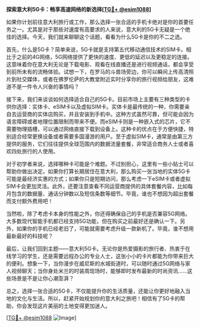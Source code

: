 **探索意大利5G卡：畅享高速网络的新选择[[TG💪+ @esim1088](https://t.me/s/esim1088)]**

如果你计划前往意大利旅行或工作，那么选择一张合适的手机卡绝对是你的首要任务之一。尤其是对于那些对速度有高要求的人来说，意大利的5G卡无疑是一个绝佳的选择。今天，我们就来聊聊这个话题，看看为什么5G卡是你的不二之选。

首先，什么是5G卡？简单来说，5G卡就是支持第五代移动通信技术的SIM卡。相比于之前的4G网络，5G网络提供了更快的速度、更低的延迟以及更稳定的连接。这意味着你在意大利无论是下载电影、观看在线直播还是进行视频通话，都会享受到前所未有的流畅体验。试想一下，在罗马的斗兽场旁边，你可以瞬间上传高清照片到社交媒体，或者在佛罗伦萨的大教堂附近实时分享你的旅行视频给朋友，这难道不是一件令人兴奋的事情吗？

接下来，我们来谈谈如何选择适合自己的5G卡。目前市场上主要有三种类型的卡供你选择：实体卡、eSIM卡以及虚拟SIM卡。实体卡是最传统的一种，你需要亲自去运营商的实体店购买，并且安装到手机中。这种方式虽然可靠，但可能会因为语言障碍或者地理位置限制而带来不便。而eSIM卡则是一种嵌入式的芯片，它不需要物理插槽，可以通过网络直接下载到设备上。这种卡的优点在于方便快捷，特别适合经常更换设备或者需要多国漫游的用户。至于虚拟SIM卡，通常是由第三方提供的服务，它们往往提供全球范围内的数据流量套餐，非常适合商务人士或者喜欢四处旅行的人使用。

对于初学者来说，选择哪种卡可能是个难题。不过别担心，这里有一些小贴士可以帮助你做出决定。如果你打算长期居住在意大利，那么购买一张当地的实体5G卡可能是最经济实惠的方式；如果你只是短期访问，那么考虑一下eSIM卡或者虚拟SIM卡会更加灵活。此外，还要注意查看不同运营商提供的具体套餐内容，比如每月包含的数据量、通话分钟数以及短信条数等细节。毕竟，谁也不想因为超出套餐而支付额外费用吧！

当然啦，除了考虑卡本身的性能之外，你还得确保自己的手机是否兼容5G网络。大多数现代智能手机都已经支持5G功能，但在购买之前最好还是确认一下。另外，如果你的手机已经老旧了，可能就需要考虑升级一款新机了。毕竟，谁不想用最新最好的科技呢？

最后，让我们回到主题——意大利5G卡。无论你是热爱摄影的旅行者、热衷于在线学习的学生，还是需要远程办公的专业人士，这张小小的卡片都能为你带来巨大的便利。想象一下，当你漫步在威尼斯的水城街道时，可以随时通过5G网络与家人视频聊天；当你身处米兰的时装周现场时，能够即时发布最新的时尚资讯……这些场景是不是让你心潮澎湃？

总之，选择一张合适的5G卡，不仅能提升你的生活质量，还能让你更好地融入当地的文化与生活。所以，赶紧开始规划你的意大利之旅吧！相信有了5G卡的帮助，你会发现这片美丽的土地变得更加迷人。

[[TG💪+ @esim1088](https://t.me/s/esim1088) ![Image](https://i.postimg.cc/4NQfJmqS/Snipaste-2025-05-13-00-14-12.png)]